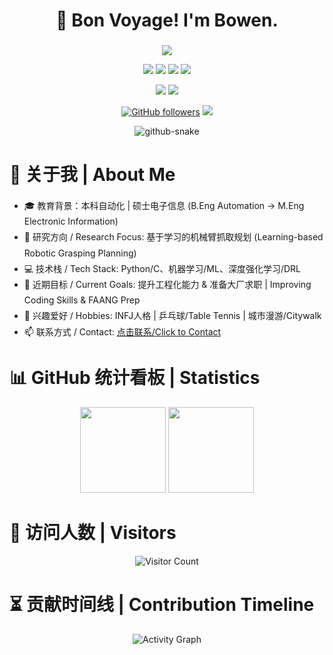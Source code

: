 <div align="center">
    <h1 align="center">🌟 Bon Voyage! I'm Bowen.</h1>
    <h3 align="center"></h3>

<!-- 动态打字效果 -->
<div>
    <a href="https://blog.sunguoqi.com/">
        <img src="https://readme-typing-svg.demolab.com?font=Fira+Code&pause=1500&width=535&lines=💻 代码无BUG 💻;🎯 万事皆胜意 🎯&center=true&size=27&height=40&vCenter=true&repeat=true" />
    </a>
</div>

<div align="center">
    <p>
        <a href="https://www.youtube.com/@Wave-d6k"><img src="https://img.shields.io/badge/Youtube-ffffff?style=for-the-badge&logo=Youtube&logoColor=black"/></a>
        <a href="https://blog.csdn.net/weixin_59034808?spm=1000.2115.3001.5343"><img src="https://img.shields.io/badge/CSDN-ffffff?style=for-the-badge&logo=CSDN&logoColor=black"/></a>
        <a href="mailto:13674711730@163.com"><img src="https://img.shields.io/badge/Email-ffffff?style=for-the-badge&logo=gmail&logoColor=black"/></a>
        <a href="https://github.com/LittleBiga"><img src="https://img.shields.io/badge/GitHub-ffffff?style=for-the-badge&logo=github&logoColor=black"/></a>
    </p>

<img src="https://img.shields.io/badge/Focus-Machine_Learning_and_Artificial_Intelligence-BE2EDD" />
<img src="https://img.shields.io/badge/Role-AI_Researcher-20B2AA" />
    
[![GitHub followers](https://img.shields.io/github/followers/LittleBiga?style=social)](https://github.com/LittleBiga)
<img src="https://komarev.com/ghpvc/?username=LittleBiga&color=blueviolet" />
</div>

<!-- 贪吃蛇贡献图 -->
 <picture>
    <source media="(prefers-color-scheme: dark)" srcset="https://cdn.jsdelivr.net/gh/LittleBiga/LittleBiga/profile-snake-contrib/github-contribution-grid-snake-dark.svg" />
    <source media="(prefers-color-scheme: light)" srcset="https://cdn.jsdelivr.net/gh/LittleBiga/LittleBiga/profile-snake-contrib/github-contribution-grid-snake.svg" />
    <img alt="github-snake" src="https://cdn.jsdelivr.net/gh/LittleBiga/LittleBiga/profile-snake-contrib/github-contribution-grid-snake-dark.svg" />
</picture>
</div>

<!-- ################################# 分割线 ################################# -->
<h1>📌 关于我 | About Me</h1>
<ul style="line-height:1.8;">
    <li>🎓 教育背景：本科自动化 | 硕士电子信息 (B.Eng Automation -> M.Eng Electronic Information)</li>
    <li>🎯 研究方向 / Research Focus: 基于学习的机械臂抓取规划 (Learning-based Robotic Grasping Planning)</li>
    <li>💻 技术栈 / Tech Stack: Python/C、机器学习/ML、深度强化学习/DRL</li>
    <li>🚀 近期目标 / Current Goals: 提升工程化能力 & 准备大厂求职 | Improving Coding Skills & FAANG Prep</li>
    <li>🏓 兴趣爱好 / Hobbies: INFJ人格 | 乒乓球/Table Tennis | 城市漫游/Citywalk</li>
    <li>📫 联系方式 / Contact: <a href="mailto:13674711730@163.com">点击联系/Click to Contact</a></li>
</ul>

<!-- ################################# 分割线 ################################# -->
<h1>📊 GitHub 统计看板 | Statistics</h1>
<div align="center">
<img height="137px" src="https://github-readme-stats-git-masterrstaa-rickstaa.vercel.app/api?username=LittleBiga&hide_title=true&hide_border=true&show_icons=true&include_all_commits=true&line_height=21text_color=000&icon_color=000&bg_color=0,ea6161,ffc64d,fffc4d,52fa5a&theme=graywhite" />
<img height="137px" src="https://github-readme-stats-git-masterrstaa-rickstaa.vercel.app/api/top-langs/?username=LittleBiga&hide_title=true&hide_border=true&layout=compact&langs_count=6&text_color=000&icon_color=fff&bg_color=0,52fa5a,4dfcff,c64dff&theme=graywhite" /><br>
</div>

<!-- ################################# 分割线 ################################# -->
<h1>👀 访问人数 | Visitors</h1>
<div align="center">
    <img src="https://profile-counter.glitch.me/LittleBiga/count.svg" alt="Visitor Count" />
</div>

<!-- ################################# 分割线 ################################# -->
<h1>⏳ 贡献时间线 | Contribution Timeline</h1>
<div align="center">
    <img src="https://github-readme-activity-graph.vercel.app/graph?username=LittleBiga&theme=tokyo-night" 
         alt="Activity Graph" />
</div>  
